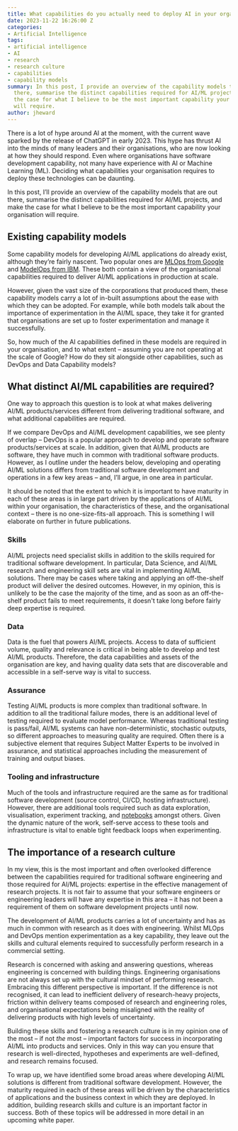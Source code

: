 ```yaml
---
title: What capabilities do you actually need to deploy AI in your organisation?
date: 2023-11-22 16:26:00 Z
categories:
- Artificial Intelligence
tags:
- artificial intelligence
- AI
- research
- research culture
- capabilities
- capability models
summary: In this post, I provide an overview of the capability models that are out
  there, summarise the distinct capabilities required for AI/ML projects, and make
  the case for what I believe to be the most important capability your organisation
  will require.
author: jheward
---
```


There is a lot of hype around AI at the moment, with the current wave sparked by the release of ChatGPT in early 2023. This hype has thrust AI into the minds of many leaders and their organisations, who are now looking at how they should respond. Even where organisations have software development capability, not many have experience with AI or Machine Learning (ML). Deciding what capabilities your organisation requires to deploy these technologies can be daunting.

In this post, I’ll provide an overview of the capability models that are out there, summarise the distinct capabilities required for AI/ML projects, and make the case for what I believe to be the most important capability your organisation will require.

## Existing capability models

Some capability models for developing AI/ML applications do already exist, although they’re fairly nascent. Two popular ones are [MLOps from Google](https://cloud.google.com/architecture/mlops-continuous-delivery-and-automation-pipelines-in-machine-learning) and [ModelOps from IBM](https://www.ibm.com/products/watson-studio/modelops). These both contain a view of the organisational capabilities required to deliver AI/ML applications in production at scale.

However, given the vast size of the corporations that produced them, these capability models carry a lot of in-built assumptions about the ease with which they can be adopted. For example, while both models talk about the importance of experimentation in the AI/ML space, they take it for granted that organisations are set up to foster experimentation and manage it successfully.

So, how much of the AI capabilities defined in these models are required in your organisation, and to what extent – assuming you are not operating at the scale of Google? How do they sit alongside other capabilities, such as DevOps and Data Capability models?

## What distinct AI/ML capabilities are required?

One way to approach this question is to look at what makes delivering AI/ML products/services different from delivering traditional software, and what additional capabilities are required.

If we compare DevOps and AI/ML development capabilities, we see plenty of overlap – DevOps is a popular approach to develop and operate software products/services at scale. In addition, given that AI/ML products are software, they have much in common with traditional software products. However, as I outline under the headers below, developing and operating AI/ML solutions differs from traditional software development and operations in a few key areas – and, I’ll argue, in one area in particular.

It should be noted that the extent to which it is important to have maturity in each of these areas is in large part driven by the applications of AI/ML within your organisation, the characteristics of these, and the organisational context – there is no one-size-fits-all approach. This is something I will elaborate on further in future publications.

### Skills

AI/ML projects need specialist skills in addition to the skills required for traditional software development. In particular, Data Science, and AI/ML research and engineering skill sets are vital in implementing AI/ML solutions. There may be cases where taking and applying an off-the-shelf product will deliver the desired outcomes. However, in my opinion, this is unlikely to be the case the majority of the time, and as soon as an off-the-shelf product fails to meet requirements, it doesn't take long before fairly deep expertise is required.

### Data

Data is the fuel that powers AI/ML projects. Access to data of sufficient volume, quality and relevance is critical in being able to develop and test AI/ML products. Therefore, the data capabilities and assets of the organisation are key, and having quality data sets that are discoverable and accessible in a self-serve way is vital to success.

### Assurance

Testing AI/ML products is more complex than traditional software. In addition to all the traditional failure modes, there is an additional level of testing required to evaluate model performance. Whereas traditional testing is pass/fail, AI/ML systems can have non-deterministic, stochastic outputs, so different approaches to measuring quality are required. Often there is a subjective element that requires Subject Matter Experts to be involved in assurance, and statistical approaches including the measurement of training and output biases.

### Tooling and infrastructure

Much of the tools and infrastructure required are the same as for traditional software development (source control, CI/CD, hosting infrastructure). However, there are additional tools required such as data exploration, visualisation, experiment tracking, and [notebooks](https://medium.com/memory-leak/data-science-notebooks-a-primer-4af256c8f5c6) amongst others. Given the dynamic nature of the work, self-serve access to these tools and infrastructure is vital to enable tight feedback loops when experimenting.

## The importance of a research culture

In my view, this is the most important and often overlooked difference between the capabilities required for traditional software engineering and those required for AI/ML projects: expertise in the effective management of research projects. It is not fair to assume that your software engineers or engineering leaders will have any expertise in this area – it has not been a requirement of them on software development projects until now.

The development of AI/ML products carries a lot of uncertainty and has as much in common with research as it does with engineering. Whilst MLOps and DevOps mention experimentation as a key capability, they leave out the skills and cultural elements required to successfully perform research in a commercial setting.

Research is concerned with asking and answering questions, whereas engineering is concerned with building things. Engineering organisations are not always set up with the cultural mindset of performing research. Embracing this different perspective is important. If the difference is not recognised, it can lead to inefficient delivery of research-heavy projects, friction within delivery teams composed of research and engineering roles, and organisational expectations being misaligned with the reality of delivering products with high levels of uncertainty.

Building these skills and fostering a research culture is in my opinion one of the most – if not *the* most – important factors for success in incorporating AI/ML into products and services. Only in this way can you ensure that research is well-directed, hypotheses and experiments are well-defined, and research remains focused.

To wrap up, we have identified some broad areas where developing AI/ML solutions is different from traditional software development. However, the maturity required in each of these areas will be driven by the characteristics of applications and the business context in which they are deployed. In addition, building research skills and culture is an important factor in success. Both of these topics will be addressed in more detail in an upcoming white paper.